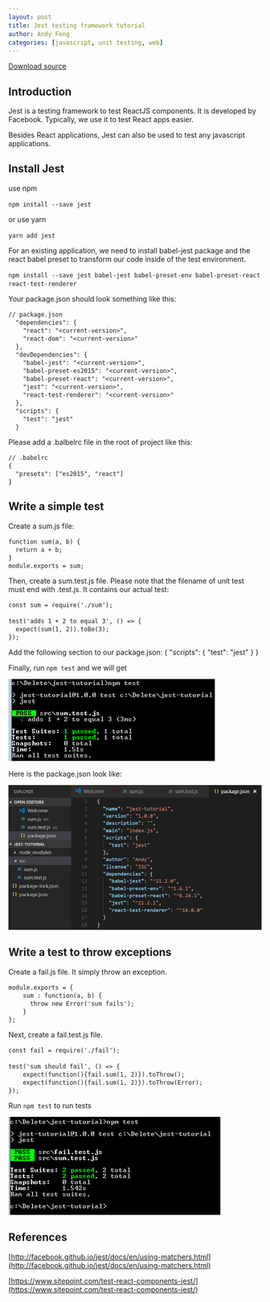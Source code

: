 ```yaml
---
layout: post
title: Jest testing framework tutorial
author: Andy Feng
categories: [javascript, unit testing, web]
---
```


[Download source](/download/jest-tutorial.zip)

## Introduction ##
Jest is a testing framework to test ReactJS components. It is developed by Facebook. Typically, we use it to test React apps easier.

Besides React applications, Jest can also be used to test any javascript applications.

## Install Jest ##

use npm

`npm install --save jest`

or use yarn

`yarn add jest`

For an existing application, we need to install babel-jest package and the react babel preset to transform our code inside of the test environment.

`npm install --save jest babel-jest babel-preset-env babel-preset-react react-test-renderer`

Your package.json should look something like this:

	// package.json
	  "dependencies": {
	    "react": "<current-version>",
	    "react-dom": "<current-version>"
	  },
	  "devDependencies": {
	    "babel-jest": "<current-version>",
	    "babel-preset-es2015": "<current-version>",
	    "babel-preset-react": "<current-version>",
	    "jest": "<current-version>",
	    "react-test-renderer": "<current-version>"
	  },
	  "scripts": {
	    "test": "jest"
	  }

Please add a .balbelrc file in the root of project like this:

	// .babelrc
	{
	  "presets": ["es2015", "react"]
	}

## Write a simple test ##
Create a sum.js file:

	function sum(a, b) {
	  return a + b;
	}
	module.exports = sum;

Then, create a sum.test.js file. Please note that the filename of unit test must end with .test.js. It contains our actual test:

	const sum = require('./sum');
	
	test('adds 1 + 2 to equal 3', () => {
	  expect(sum(1, 2)).toBe(3);
	});

Add the following section to our package.json:
	{
	  "scripts": {
	    "test": "jest"
	  }
	}

Finally, run `npm test` and we will get

![](/images/posts/20171107-jest-1.png)

Here is the package.json look like:

![](/images/posts/20171107-jest-2.png)

## Write a test to throw exceptions ##
Create a fail.js file. It simply throw an exception.

	module.exports = {
	    sum : function(a, b) {
	      throw new Error('sum fails');
	    }
	};

Next, create a fail.test.js file. 

	const fail = require('./fail');
	
	test('sum should fail', () => {
	    expect(function(){fail.sum(1, 2)}).toThrow();
	    expect(function(){fail.sum(1, 2)}).toThrow(Error);
	});

Run `npm test` to run tests

![](/images/posts/20171107-jest-3.png)

## References ##

[http://facebook.github.io/jest/docs/en/using-matchers.html](http://facebook.github.io/jest/docs/en/using-matchers.html)

[https://www.sitepoint.com/test-react-components-jest/](https://www.sitepoint.com/test-react-components-jest/)